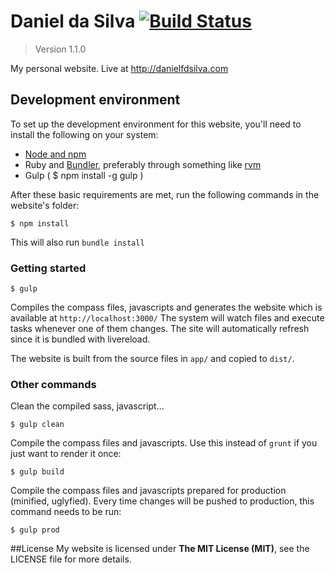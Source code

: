# Daniel da Silva [![Build Status](https://travis-ci.org/danielfdsilva/personal-website.svg?branch=master)](https://travis-ci.org/danielfdsilva/personal-website)
> Version 1.1.0

My personal website. Live at http://danielfdsilva.com



## Development environment
To set up the development environment for this website, you'll need to install the following on your system:

- [Node and npm](http://nodejs.org/)
- Ruby and [Bundler](http://bundler.io/), preferably through something like [rvm](https://rvm.io/)
- Gulp ( $ npm install -g gulp )

After these basic requirements are met, run the following commands in the website's folder:
```
$ npm install
```
This will also run `bundle install`

### Getting started

```
$ gulp
```
Compiles the compass files, javascripts and generates the website which is available at `http://localhost:3000/`
The system will watch files and execute tasks whenever one of them changes.
The site will automatically refresh since it is bundled with livereload.

The website is built from the source files in `app/` and copied to `dist/`.

### Other commands
Clean the compiled sass, javascript...
```
$ gulp clean
```

Compile the compass files and javascripts. Use this instead of ```grunt``` if you just want to render it once:
```
$ gulp build
```

Compile the compass files and javascripts prepared for production (minified, uglyfied). Every time changes will be pushed to production, this command needs to be run:
```
$ gulp prod
```

##License
My website is licensed under **The MIT License (MIT)**, see the LICENSE file for more details.
